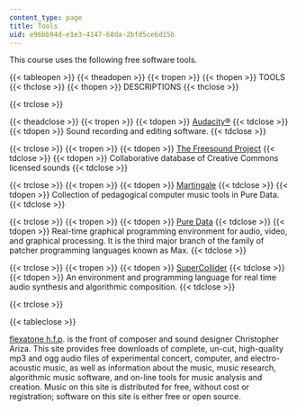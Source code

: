 ```yaml
---
content_type: page
title: Tools
uid: e96bb94d-e1e3-4147-68da-2bfd5ce6d15b
---
```


This course uses the following free software tools.

{{< tableopen >}}
{{< theadopen >}}
{{< tropen >}}
{{< thopen >}}
TOOLS
{{< thclose >}}
{{< thopen >}}
DESCRIPTIONS
{{< thclose >}}

{{< trclose >}}

{{< theadclose >}}
{{< tropen >}}
{{< tdopen >}}
[Audacity®](http://audacity.sourceforge.net/)
{{< tdclose >}}
{{< tdopen >}}
Sound recording and editing software.
{{< tdclose >}}

{{< trclose >}}
{{< tropen >}}
{{< tdopen >}}
[The Freesound Project](http://freesound.org/)
{{< tdclose >}}
{{< tdopen >}}
Collaborative database of Creative Commons licensed sounds
{{< tdclose >}}

{{< trclose >}}
{{< tropen >}}
{{< tdopen >}}
[Martingale](http://code.google.com/p/martingale)
{{< tdclose >}}
{{< tdopen >}}
Collection of pedagogical computer music tools in Pure Data.
{{< tdclose >}}

{{< trclose >}}
{{< tropen >}}
{{< tdopen >}}
[Pure Data](http://puredata.info/)
{{< tdclose >}}
{{< tdopen >}}
Real-time graphical programming environment for audio, video, and graphical processing. It is the third major branch of the family of patcher programming languages known as Max.
{{< tdclose >}}

{{< trclose >}}
{{< tropen >}}
{{< tdopen >}}
[SuperCollider](http://supercollider.sourceforge.net/)
{{< tdclose >}}
{{< tdopen >}}
An environment and programming language for real time audio synthesis and algorithmic composition.
{{< tdclose >}}

{{< trclose >}}

{{< tableclose >}}

[flexatone h.f.p](http://flexatone.net/). is the front of composer and sound designer Christopher Ariza. This site provides free downloads of complete, un-cut, high-quality mp3 and ogg audio files of experimental concert, computer, and electro-acoustic music, as well as information about the music, music research, algorithmic music software, and on-line tools for music analysis and creation. Music on this site is distributed for free, without cost or registration; software on this site is either free or open source.